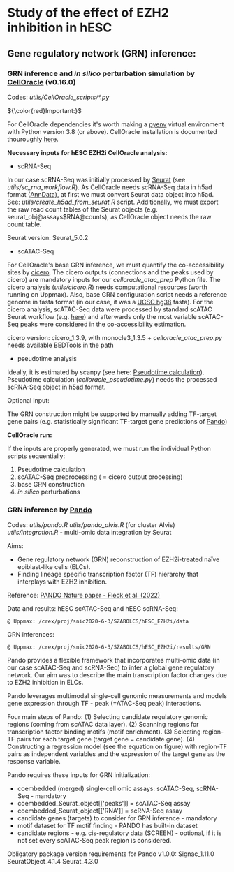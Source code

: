 # Study of the effect of EZH2 inhibition in hESC
## **Gene regulatory network (GRN) inference:**

### GRN inference and _in silico_ perturbation simulation by [CellOracle](https://morris-lab.github.io/CellOracle.documentation/) (v0.16.0)

Codes: 
_utils/CellOracle_scripts/*.py_

${\color{red}Important:}$

For CellOracle dependencies it's worth making a [pyenv](https://github.com/pyenv/pyenv) virtual environment with Python version 3.8 (or above). CellOracle installation is documented thouroughly [here](https://morris-lab.github.io/CellOracle.documentation/installation/index.html).

**Necessary inputs for hESC EZH2i CellOracle analysis:** 
- scRNA-Seq

In our case scRNA-Seq was initially processed by [Seurat](https://satijalab.org/seurat/articles/get_started.html) (see _utils/sc_rna_workflow.R_). As CellOracle needs scRNA-Seq data in h5ad format ([AnnData](https://anndata.readthedocs.io/en/latest/)), at first we must convert Seurat data object into h5ad. See: _utils/create_h5ad_from_seurat.R_ script.
Additionally, we must export the raw read count tables of the Seurat objects (e.g. seurat_obj@assays$RNA@counts), as CellOracle object needs the raw count table. 

Seurat version: Seurat_5.0.2

- scATAC-Seq

For CellOracle's base GRN inference, we must quantify the co-accessibility sites by [cicero](https://cole-trapnell-lab.github.io/cicero-release/). The cicero outputs (connections and the peaks used by cicero) are mandatory inputs for our _celloracle_atac_prep_ Python file. The cicero analysis (_utils/cicero.R_) needs computational resources (worth running on Uppmax). Also, base GRN configuration script needs a reference genome in fasta format (in our case, it was a [UCSC hg38](https://hgdownload.soe.ucsc.edu/goldenPath/hg38/bigZips/) fasta). For the cicero analysis, scATAC-Seq data were processed by standard scATAC Seurat workflow (e.g. [here](https://satijalab.org/seurat/archive/v3.1/atacseq_integration_vignette)) and afterwards only the most variable scATAC-Seq peaks were considered in the co-accessibility estimation. 

cicero version: cicero_1.3.9, with monocle3_1.3.5 + _celloracle_atac_prep.py_ needs available BEDTools in the path  

- pseudotime analysis

Ideally, it is estimated by scanpy (see here: [Pseudotime calculation](https://morris-lab.github.io/CellOracle.documentation/tutorials/pseudotime.html)). Pseudotime calculation (_celloracle_pseudotime.py_) needs the processed scRNA-Seq object in h5ad format. 

Optional input:

The GRN construction might be supported by manually adding TF-target gene pairs (e.g. statistically significant TF-target gene predictions of [Pando](https://github.com/quadbio/Pando))

**CellOracle run:**

If the inputs are properly generated, we must run the individual Python scripts sequentially: 

1. Pseudotime calculation
2. scATAC-Seq preprocessing ( = cicero output processing)
3. base GRN construction
4. _in silico_ perturbations

### GRN inference by [Pando](https://github.com/quadbio/Pando/)

Codes: 
_utils/pando.R_
_utils/pando_alvis.R_ (for cluster Alvis)
_utils/integration.R_ - multi-omic data integration by Seurat

Aims:

- Gene regulatory network (GRN) reconstruction of EZH2i-treated naïve epiblast-like cells (ELCs).
- Finding lineage specific transcription factor (TF) hierarchy that interplays with EZH2 inhibition.

Reference: [PANDO Nature paper - Fleck et al. (2022)](https://www.nature.com/articles/s41586-022-05279-8)

Data and results:
hESC scATAC-Seq and hESC scRNA-Seq:

    @ Uppmax: /crex/proj/snic2020-6-3/SZABOLCS/hESC_EZH2i/data  

GRN inferences:

    @ Uppmax: /crex/proj/snic2020-6-3/SZABOLCS/hESC_EZH2i/results/GRN

Pando provides a flexible framework that incorporates multi-omic data (in our case scATAC-Seq and scRNA-Seq) to infer a global gene regulatory network. Our aim was to describe the main transcription factor changes due to EZH2 inhibition in ELCs.

Pando leverages multimodal single-cell genomic measurements and models gene expression through TF - peak (=ATAC-Seq peak) interactions. 

Four main steps of Pando:
(1) Selecting candidate regulatory genomic regions (coming from scATAC data layer).
(2) Scanning regions for transcription factor binding motifs (motif enrichment).
(3) Selecting region-TF pairs for each target gene (target gene = candidate gene).
(4) Constructing a regression model (see the equation on figure) with region-TF pairs as independent variables and the expression of the target gene as the response variable.

Pando requires these inputs for GRN initialization:

- coembedded (merged) single-cell omic assays: scATAC-Seq, scRNA-Seq - mandatory
- coembedded_Seurat_object[['peaks']] = scATAC-Seq assay
- coembedded_Seurat_object[['RNA']] = scRNA-Seq assay
- candidate genes (targets) to consider for GRN inference - mandatory
- motif dataset for TF motif finding - PANDO has built-in dataset
- candidate regions - e.g. cis-regulatory data (SCREEN) - optional, if it is not set every scATAC-Seq peak region is considered.

Obligatory package version requirements for Pando v1.0.0:
    Signac_1.11.0
    SeuratObject_4.1.4
    Seurat_4.3.0


